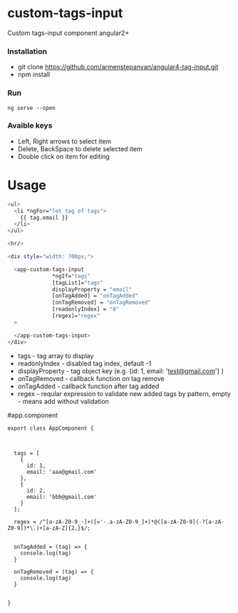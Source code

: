 # custom-tags-input

Custom tags-input component angular2+

 
### Installation ###
* git clone https://github.com/armenstepanyan/angular4-tag-input.git
* npm install

### Run ###
`ng serve --open`


### Avaible keys ###

* Left, Right arrows to select item
* Delete, BackSpace to delete selected item
* Double click on item for editing

# Usage
```sh
<ul>
  <li *ngFor="let tag of tags">
    {{ tag.email }}
  </li>
</ul>

<hr/>

<div style="width: 700px;">

  <app-custom-tags-input
              *ngIf="tags"
              [tagList]="tags"
              displayProperty = "email"
              [onTagAdded] = "onTagAdded"
              [onTagRemoved] = "onTagRemoved"
              [readonlyIndex] = "0"
              [regex]="regex"
  >

  </app-custom-tags-input>
</div>
```

  - tags           - tag array to display
  - readonlyIndex   - disabled tag index, default -1
  - displayProperty - tag object key (e.g. {id: 1, email: 'test@gmail.com'} )
  - onTagRemoved    - callback function on tag remove
  - onTagAdded      - callback function after tag added
  - regex           - reqular expression to validate new added tags by pattern, empty - means add without validation

#app.component

 ```code
 export class AppComponent {
 
 
 
   tags = [
     {
       id: 1,
       email: 'aaa@gmail.com'
     },
     {
       id: 2,
       email: 'bbb@gmail.com'
     }
   ];
 
   regex = /^[a-zA-Z0-9_-]+([='-.a-zA-Z0-9_]+)*@([a-zA-Z0-9](-?[a-zA-Z0-9])*\.)+[a-zA-Z]{2,}$/;
 
 
   onTagAdded = (tag) => {
     console.log(tag)
   }
 
   onTagRemoved = (tag) => {
     console.log(tag)
   }
 
 
 }

 ``` 
 